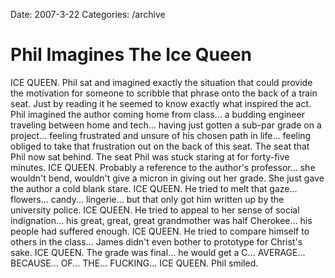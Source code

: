 Date: 2007-3-22
Categories: /archive

# Phil Imagines The Ice Queen

ICE QUEEN.  Phil sat and imagined exactly the situation that could provide the motivation for someone to scribble that phrase onto the back of a train seat.  Just by reading it he seemed to know exactly what inspired the act.  Phil imagined the author coming home from class... a budding engineer traveling between home and tech... having just gotten a sub-par grade on a project... feeling frustrated and unsure of his chosen path in life... feeling obliged to take that frustration out on the back of this seat.  The seat that Phil now sat behind.  The seat Phil was stuck staring at for forty-five minutes.  ICE QUEEN.  Probably a reference to the author's professor... she wouldn't bend, wouldn't give a micron in giving out her grade.  She just gave the author a cold blank stare.  ICE QUEEN.  He tried to melt that gaze... flowers... candy... lingerie... but that only got him written up by the university police.  ICE QUEEN.  He tried to appeal to her sense of social indignation... his great, great, great grandmother was half Cherokee... his people had suffered enough.  ICE QUEEN.  He tried to compare himself to others in the class... James didn't even bother to prototype for Christ's sake.  ICE QUEEN.  The grade was final... he would get a C... AVERAGE... BECAUSE... OF... THE... FUCKING... ICE QUEEN. Phil smiled.

